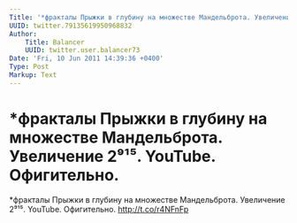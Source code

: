 ```yaml
---
Title: '*фракталы Прыжки в глубину на множестве Мандельброта. Увеличение 2⁹¹⁵. YouTube. Офигительно.'
UUID: twitter.79135619950968832
Author:
    Title: Balancer
    UUID: twitter.user.balancer73
Date: 'Fri, 10 Jun 2011 14:39:36 +0400'
Type: Post
Markup: Text
---
```


# *фракталы Прыжки в глубину на множестве Мандельброта. Увеличение 2⁹¹⁵. YouTube. Офигительно.

*фракталы Прыжки в глубину на множестве Мандельброта.
Увеличение 2⁹¹⁵. YouTube. Офигительно. http://t.co/r4NFnFp
